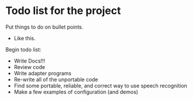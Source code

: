 Todo list for the project
=========================
Put things to do on bullet points.
* Like this.

Begin todo list:
* Write Docs!!!
* Review code
* Write adapter programs
* Re-write all of the unportable code
* Find some portable, reliable, and correct way to use speech recognition
* Make a few examples of configuration (and demos)
